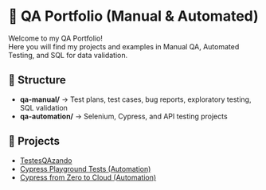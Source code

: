 # 🎯 QA Portfolio (Manual & Automated)

Welcome to my QA Portfolio!  
Here you will find my projects and examples in Manual QA, Automated Testing, and SQL for data validation.

## 📁 Structure
- **qa-manual/** → Test plans, test cases, bug reports, exploratory testing, SQL validation  
- **qa-automation/** → Selenium, Cypress, and API testing projects  

## 🔗 Projects
- [TestesQAzando](https://github.com/racdas/TestesQAzando.git)
- [Cypress Playground Tests (Automation)](https://github.com/racdas/cypress-playground-tests.git)
- [Cypress from Zero to Cloud (Automation)](https://github.com/racdas/cypress-do-zero-a-nuvem.git)
